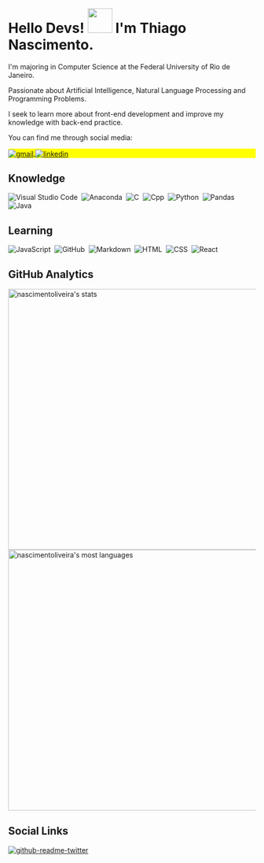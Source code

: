 <h1 align="left">Hello Devs! <img src="https://raw.githubusercontent.com/kaueMarques/kaueMarques/master/hi.gif" width="50" height="50"> I'm Thiago Nascimento.</h1>

I'm majoring in Computer Science at the Federal University of Rio de Janeiro.

Passionate about Artificial Intelligence, Natural Language Processing and Programming Problems.

I seek to learn more about front-end development and improve my knowledge with back-end practice.

You can find me through social media:

<p align="left" style="background:yellow">
<a href="mailto:nascimentoliveira@gmail.com" target="_blank">
  <img align="center" src="https://img.shields.io/badge/-nascimentoliveira@gmail.com-D6D6D6?style=flat&logo=gmail" alt="gmail"/>  
</a> 
<!---
<a href="https://t.me/+IGf9PCIZuQFkZWU5" target="_blank">
  <img align="center" src="https://img.shields.io/badge/-@nascimentoliveira-D6D6D6?style=flat&logo=telegram" alt="telegram"/>  
</a> 
<a href="https://facebook.com/nascimentoliveira" target="_blank">
  <img align="center" src="https://img.shields.io/badge/-/nascimentoliveira-D6D6D6?style=flat&logo=facebook" alt="facebook"/>  
</a> 
<a href="https://twitter.com/nascimento_live" target="_blank">
  <img align="center" src="https://img.shields.io/badge/-/nascimento__live-D6D6D6?style=flat&logo=twitter" alt="twitter"/>  
</a>
--->
<a href="https://linkedin.com/in/nascimentoliveira" target="_blank">
  <img align="center" src="https://img.shields.io/badge/-/nascimentoliveira-D6D6D6?style=flat&logo=linkedin&logoColor=blue" alt="linkedin"/>
</a>
<!---
<a href="https://instagram.com/nascimentoliveira" target="_blank">
 <img align="center" src="https://img.shields.io/badge/-/nascimentoliveira-D6D6D6?style=flat&logo=instagram" alt="instagram"/>
</a>
<a href="https://www.youtube.com/channel/UCJiS227kdixtbyRYCZ_kC-w" target="_blank">
 <img align="center" src="https://img.shields.io/badge/-/nascimentoliveira-D6D6D6?style=flat&logo=youtube&logoColor=red" alt="youtube"/>
</a>
--->
</p>


## Knowledge

![Visual Studio Code](https://img.shields.io/badge/-Visual%20Studio%20Code-D6D6D6?style=flat&logo=visual-studio-code&logoColor=blue)&nbsp;
![Anaconda](https://img.shields.io/badge/-Anaconda-D6D6D6?style=flat&logo=anaconda)&nbsp;
![C](https://img.shields.io/badge/-C-D6D6D6?style=flat&logo=c&logoColor=blue)&nbsp;
![Cpp](https://img.shields.io/badge/-C++-D6D6D6?style=flat&logo=c%2B%2B&logoColor=blue)&nbsp;
![Python](https://img.shields.io/badge/-Python-D6D6D6?style=flat&logo=python)&nbsp;
![Pandas](https://img.shields.io/badge/-Pandas-D6D6D6?style=flat&logo=pandas&logoColor=blue)&nbsp;
![Java](https://img.shields.io/badge/-Java-D6D6D6?style=flat&logo=java&logoColor=red)&nbsp;


## Learning

![JavaScript](https://img.shields.io/badge/-JavaScript-D6D6D6?style=flat&logo=javascript)&nbsp;
![GitHub](https://img.shields.io/badge/-GitHub-D6D6D6?style=flat&logo=github&logoColor=black)&nbsp;
![Markdown](https://img.shields.io/badge/-Markdown-D6D6D6?style=flat&logo=markdown&logoColor=black)&nbsp;
![HTML](https://img.shields.io/badge/-HTML-D6D6D6?style=flat&logo=HTML5)&nbsp;
![CSS](https://img.shields.io/badge/-CSS-D6D6D6?style=flat&logo=CSS3&logoColor=1572B6)&nbsp;
![React](https://img.shields.io/badge/-React-D6D6D6?style=flat&logo=react)&nbsp;


## GitHub Analytics

<p align="left">
<img width="530em" src="https://github-readme-stats.vercel.app/api?username=nascimentoliveira&show_icons=true&theme=vision-friendly-dark" alt="nascimentoliveira's stats"/>
<img width="530em" src="https://github-readme-stats.vercel.app/api/top-langs/?username=nascimentoliveira&layout=compact&theme=vision-friendly-dark" alt="nascimentoliveira's most languages"/>
</p>


## Social Links

[![github-readme-twitter](https://github-readme-twitter.gazf.vercel.app/api?id=nascimento_live)](https://github.com/gazf/github-readme-twitter)
<!---
nascimentoliveira/nascimentoliveira is a ✨ special ✨ repository because its `README.md` (this file) appears on your GitHub profile.
You can click the Preview link to take a look at your changes.
--->
